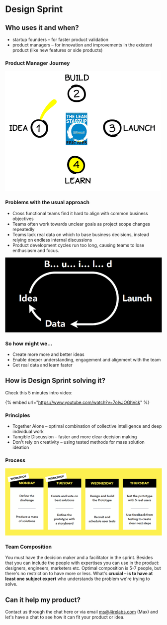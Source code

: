 # Design Sprint

## Who uses it and when?

* startup founders – for faster product validation
* product managers – for innovation and improvements in the existent product \(like new features or side products\)

### Product Manager Journey

![](../.gitbook/assets/1_on4f6ypmj4gpq95vvyvfrw.gif)

### Problems with the usual approach

* Cross functional teams find it hard to align with common business objectives
* Teams often work towards unclear goals as project scope changes repeatedly
* Teams lack real data on which to base business decisions, instead relying on endless internal discussions
* Product development cycles run too long, causing teams to lose enthusiasm and focus.

![](../.gitbook/assets/image%20%2839%29.png)

### So how might we...

* Create more more and better ideas
* Enable deeper understanding, engagement and alignment with the team
* Get real data and learn faster

## How is Design Sprint solving it?

Check this 5 minutes intro video:

{% embed url="https://www.youtube.com/watch?v=7oIvJOGhVck" %}

### Principles

* Together Alone – optimal combination of collective intelligence and deep individual work
* Tangible Discussion – faster and more clear decision making
* Don't rely on creativity – using tested methods for mass solution ideation

### Process

![](../.gitbook/assets/image%20%2823%29.png)

### Team Composition

You must have the decision maker and a facilitator in the sprint. Besides that you can include the people with expertises you can use in the product: designers, engineers, marketers etc. Optimal composition is 5-7 people, but there's no restriction to have more or less. What's **crucial – is to have at least one subject expert** who understands the problem we're trying to solve.

## Can it help my product?

Contact us through the chat here or via email [ms@4irelabs.com](mailto:ms@4irelabs.com) \(Max\) and let's have a chat to see how it can fit your product or idea.

